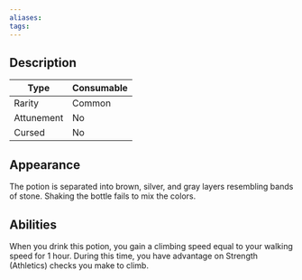 ```yaml
---
aliases: 
tags:
---
```

## Description
| **Type**   | Consumable |
| ---------- | ---------- |
| Rarity     | Common     |
| Attunement | No         |
| Cursed     | No         |
## Appearance
The potion is separated into brown, silver, and gray layers resembling bands of stone. Shaking the bottle fails to mix the colors.
## Abilities
When you drink this potion, you gain a climbing speed equal to your walking speed for 1 hour. During this time, you have advantage on Strength (Athletics) checks you make to climb.